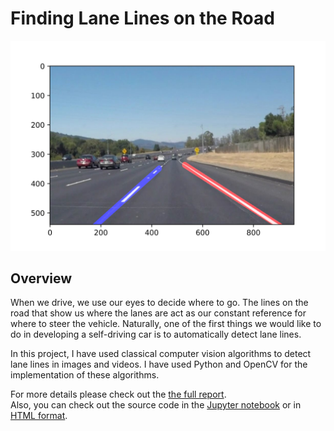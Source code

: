 # **Finding Lane Lines on the Road** 

<img src="test_images_output/solidWhiteCurve_out.jpg" width="600" alt="Combined Image" />

Overview
---

When we drive, we use our eyes to decide where to go.  The lines on the road that show us where the lanes are act as our constant reference for where to steer the vehicle.  Naturally, one of the first things we would like to do in developing a self-driving car is to automatically detect lane lines.

In this project, I have used classical computer vision algorithms to detect lane lines in images and videos. I have used Python and OpenCV for the implementation of these algorithms.

For more details please check out the [the full report](https://github.com/wafarag/Lane-Finding/blob/master/P1%20Lanes%20Finding%20Project%20Report%20ver%202.0.pdf).<br>
Also, you can check out the source code in the [Jupyter notebook](https://github.com/wafarag/Lane-Finding/blob/master/Lane%2BDetection%2BP1%2Bver%2B2.61.ipynb) or in [HTML format](https://github.com/wafarag/Lane-Finding/blob/master/Lane%2BDetection%2BP1%2Bver%2B2.61.html).
